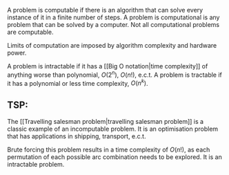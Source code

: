 
A problem is computable if there is an algorithm that can solve every instance of it in a finite number of steps. A problem is computational is any problem that can be solved by a computer. Not all computational problems are computable.

Limits of computation are imposed by algorithm complexity and hardware power.

A problem is intractable if it has a [[Big O notation|time complexity]] of anything worse than polynomial, $O(2^n)$, $O(n!)$, e.c.t. A problem is tractable if it has a polynomial or less time complexity, $O(n^k)$.

## TSP:

The [[Travelling salesman problem|travelling salesman problem]] is a classic example of an incomputable problem. It is an optimisation problem that has applications in shipping, transport, e.c.t. 

Brute forcing this problem results in a time complexity of $O(n!)$, as each permutation of each possible arc combination needs to be explored. It is an intractable problem.